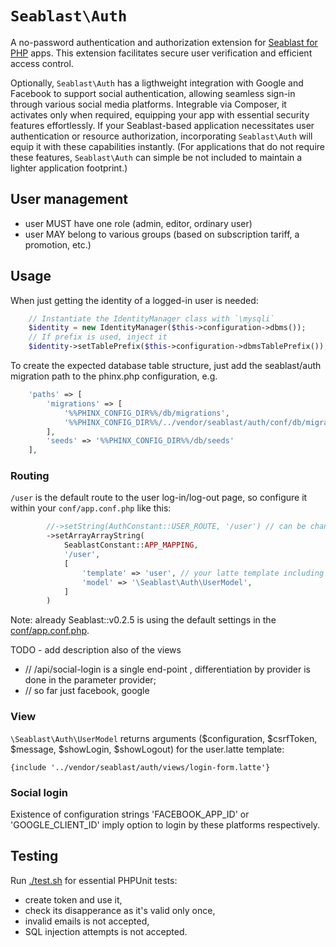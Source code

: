 # `Seablast\Auth`

A no-password authentication and authorization extension for [Seablast for PHP](https://github.com/WorkOfStan/seablast) apps.
This extension facilitates secure user verification and efficient access control.

Optionally, `Seablast\Auth` has a ligthweight integration with Google and Facebook to support social authentication, allowing seamless sign-in through various social media platforms.
Integrable via Composer, it activates only when required, equipping your app with essential security features effortlessly.
If your Seablast-based application necessitates user authentication or resource authorization, incorporating `Seablast\Auth` will equip it with these capabilities instantly.
(For applications that do not require these features, `Seablast\Auth` can simple be not included to maintain a lighter application footprint.)

## User management

- user MUST have one role (admin, editor, ordinary user)
- user MAY belong to various groups (based on subscription tariff, a promotion, etc.)

## Usage

When just getting the identity of a logged-in user is needed:

```php
    // Instantiate the IdentityManager class with `\mysqli`
    $identity = new IdentityManager($this->configuration->dbms());
    // If prefix is used, inject it
    $identity->setTablePrefix($this->configuration->dbmsTablePrefix());
```

To create the expected database table structure, just add the seablast/auth migration path to the phinx.php configuration, e.g.

```php
    'paths' => [
        'migrations' => [
            '%%PHINX_CONFIG_DIR%%/db/migrations',
            '%%PHINX_CONFIG_DIR%%/../vendor/seablast/auth/conf/db/migrations',
        ],
        'seeds' => '%%PHINX_CONFIG_DIR%%/db/seeds'
    ],
```

### Routing

`/user` is the default route to the user log-in/log-out page, so configure it within your `conf/app.conf.php` like this:

```php
        //->setString(AuthConstant::USER_ROUTE, '/user') // can be changed
        ->setArrayArrayString(
            SeablastConstant::APP_MAPPING,
            '/user',
            [
                'template' => 'user', // your latte template including login-form.latte
                'model' => '\Seablast\Auth\UserModel',
            ]
        )
```

Note: already Seablast::v0.2.5 is using the default settings in the [conf/app.conf.php](conf/app.conf.php).

TODO - add description also of the views

- // /api/social-login is a single end-point , differentiation by provider is done in the parameter provider;
- // so far just facebook, google

### View

`\Seablast\Auth\UserModel` returns arguments ($configuration, $csrfToken, $message, $showLogin, $showLogout) for the user.latte template:

```latte
{include '../vendor/seablast/auth/views/login-form.latte'}
```

### Social login

Existence of configuration strings 'FACEBOOK_APP_ID' or 'GOOGLE_CLIENT_ID' imply option to login by these platforms respectively.

## Testing

Run [./test.sh](./test.sh) for essential PHPUnit tests:

- create token and use it,
- check its disapperance as it's valid only once,
- invalid emails is not accepted,
- SQL injection attempts is not accepted.
